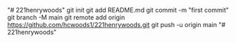 "# 221henrywoods"  git init git add README.md git commit -m "first commit" git branch -M main git remote add origin https://github.com/hcwoods1/221henrywoods.git git push -u origin main
"# 221henrywoods" 
